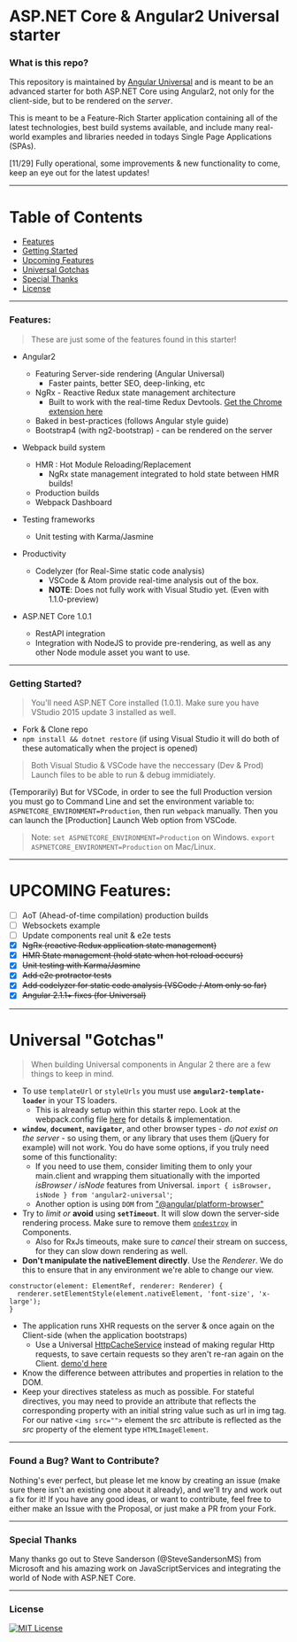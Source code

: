 # ASP.NET Core & Angular2 Universal starter

### What is this repo?

This repository is maintained by [Angular Universal](https://github.com/angular/universal) and is meant to be an advanced starter for both ASP.NET Core using 
Angular2, not only for the client-side, but to be rendered on the *server*. 

This is meant to be a Feature-Rich Starter application containing all of the latest technologies, best build systems available, and include many real-world examples and libraries needed in todays Single Page Applications (SPAs).

[11/29] Fully operational, some improvements & new functionality to come, keep an eye out for the latest updates!

---

# Table of Contents

* [Features](#features)
* [Getting Started](#getting-started)
* [Upcoming Features](#upcoming-features)
* [Universal Gotchas](#universal-gotchas)
* [Special Thanks](#special-thanks)
* [License](#license)

---

### Features:

> These are just some of the features found in this starter!

- Angular2
  - Featuring Server-side rendering (Angular Universal)
	  - Faster paints, better SEO, deep-linking, etc
  - NgRx - Reactive Redux state management architecture
    - Built to work with the real-time Redux Devtools. [Get the Chrome extension here](https://github.com/zalmoxisus/redux-devtools-extension) 
  - Baked in best-practices (follows Angular style guide)
  - Bootstrap4 (with ng2-bootstrap) - can be rendered on the server

- Webpack build system
  - HMR : Hot Module Reloading/Replacement 
    - NgRx state management integrated to hold state between HMR builds!
  - Production builds
  - Webpack Dashboard

- Testing frameworks
  - Unit testing with Karma/Jasmine

- Productivity 
  - Codelyzer (for Real-Sime static code analysis) 
    - VSCode & Atom provide real-time analysis out of the box.
    - **NOTE**: Does not fully work with Visual Studio yet. (Even with 1.1.0-preview)

- ASP.NET Core 1.0.1
  - RestAPI integration
  - Integration with NodeJS to provide pre-rendering, as well as any other Node module asset you want to use.
 
----
  
### Getting Started?

> You'll need ASP.NET Core installed (1.0.1). 
> Make sure you have VStudio 2015 update 3 installed as well.

 - Fork & Clone repo
 - `npm install && dotnet restore` (if using Visual Studio it will do both of these automatically when the project is opened)
 
 > Both Visual Studio & VSCode have the neccessary (Dev & Prod) Launch files to be able to run & debug immidiately.

(Temporarily) But for VSCode, in order to see the full Production version you must go to Command Line and set the environment variable 
to: `ASPNETCORE_ENVIRONMENT=Production`, then run `webpack` manually. Then you can launch the [Production] Launch Web option from VSCode.

> Note: `set ASPNETCORE_ENVIRONMENT=Production` on Windows. `export ASPNETCORE_ENVIRONMENT=Production` on Mac/Linux.

----

# UPCOMING Features:

  - [ ] AoT (Ahead-of-time compilation) production builds
  - [ ] Websockets example
  - [ ] Update components real unit & e2e tests
  - [x] ~~NgRx (reactive Redux application state management)~~
  - [x] ~~HMR State management (hold state when hot reload occurs)~~
  - [x] ~~Unit testing with Karma/Jasmine~~
  - [x] ~~Add e2e protractor tests~~
  - [x] ~~Add codelyzer for static code analysis (VSCode / Atom only so far)~~
  - [x] ~~Angular 2.1.1+ fixes (for Universal)~~

----

# Universal "Gotchas"

> When building Universal components in Angular 2 there are a few things to keep in mind.

 - To use `templateUrl` or `styleUrls` you must use **`angular2-template-loader`** in your TS loaders.
    - This is already setup within this starter repo. Look at the webpack.config file [here](https://github.com/MarkPieszak/aspnetcore-angular2-universal/blob/master/webpack.config.js#L58-L66) for details & implementation.
 - **`window`**, **`document`**, **`navigator`**, and other browser types - _do not exist on the server_ - so using them, or any library that uses them (jQuery for example) will not work. You do have some options, if you truly need some of this functionality:
    - If you need to use them, consider limiting them to only your main.client and wrapping them situationally with the imported *isBrowser / isNode* features from Universal.  `import { isBrowser, isNode } from 'angular2-universal'`;
    - Another option is using `DOM` from ["@angular/platform-browser"](https://github.com/angular/angular/blob/e3687706c71beb7c9dbdae1bbb5fbbcea588c476/modules/%40angular/platform-browser/src/dom/dom_adapter.ts#L34)
 - Try to *limit or* **avoid** using **`setTimeout`**. It will slow down the server-side rendering process. Make sure to remove them [`ondestroy`](https://angular.io/docs/ts/latest/api/core/index/OnDestroy-class.html) in Components.
   - Also for RxJs timeouts, make sure to _cancel_ their stream on success, for they can slow down rendering as well.
 - **Don't manipulate the nativeElement directly**. Use the _Renderer_. We do this to ensure that in any environment we're able to change our view.
```
constructor(element: ElementRef, renderer: Renderer) {
  renderer.setElementStyle(element.nativeElement, 'font-size', 'x-large');
}
```
 - The application runs XHR requests on the server & once again on the Client-side (when the application bootstraps)
    - Use a Universal [HttpCacheService](https://github.com/MarkPieszak/aspnetcore-angular2-universal/blob/master/Client/shared/cache/api.ts#L14-L47) instead of making regular Http requests, to save certain requests so they aren't re-ran again on the Client. [demo'd here](https://github.com/MarkPieszak/aspnetcore-angular2-universal/blob/master/Client/containers/rest-test/rest-test.component.ts#L32-L40)
 - Know the difference between attributes and properties in relation to the DOM.
 - Keep your directives stateless as much as possible. For stateful directives, you may need to provide an attribute that reflects the corresponding property with an initial string value such as url in img tag. For our native `<img src="">` element the src attribute is reflected as the _src_ property of the element type `HTMLImageElement`.

----
 
### Found a Bug? Want to Contribute?

Nothing's ever perfect, but please let me know by creating an issue (make sure there isn't an existing one about it already), and we'll try and work out a fix for it! If you have any good ideas, or want to contribute, feel free to either make an Issue with the Proposal, or just make a PR from your Fork.


----
 
### Special Thanks

Many thanks go out to Steve Sanderson (@SteveSandersonMS) from Microsoft and his amazing work on JavaScriptServices and integrating the world of Node with ASP.NET Core.

----

### License

[![MIT License](https://img.shields.io/badge/license-MIT-blue.svg?style=flat)](/LICENSE)

